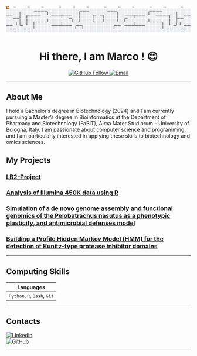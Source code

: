 <picture>
  <source media="(prefers-color-scheme: dark)" srcset="https://raw.githubusercontent.com/Markus2409/Markus2409/output/pacman-contribution-graph-dark.svg">
  <source media="(prefers-color-scheme: light)" srcset="https://raw.githubusercontent.com/Markus2409/Markus2409/output/pacman-contribution-graph.svg">
  <img alt="Pac-Man contribution graph" src="https://raw.githubusercontent.com/Markus2409/Markus2409/output/pacman-contribution-graph.svg">
</picture>


<h1 align="center">Hi there, I am Marco ! 😊</h1>

<p align="center">
  <a href="https://github.com/Markus2409" target="_blank">
    <img src="https://img.shields.io/github/followers/Markus2409?label=Follow&style=social" alt="GitHub Follow">
  </a>
  <a href="marco.cuscuna01@gmail.com" target="_blank">
    <img src="https://img.shields.io/badge/email-Contact-blue?style=flat&logo=gmail" alt="Email">
  </a>
</p>

---

## About Me

I hold a Bachelor’s degree in Biotechnology (2024) and I am currently pursuing a Master’s degree in Bioinformatics at the Department of Pharmacy and Biotechnology (FaBiT), Alma Mater Studiorum – University of Bologna, Italy.
I am passionate about computer science and programming, and I am particularly interested in applying these skills to biotechnology and omics sciences.



## My Projects

### [LB2-Project](https://github.com/Markus2409/LB2_project_Group_3)
### [Analysis of Illumina 450K data using R](https://github.com/LucaCagnini/DNA-RNA_Project)
### [Simulation of a de novo genome assembly and functional genomics of the Pelobatrachus nasutus as a phenotypic plasticity, and antimicrobial defenses model](https://github.com/Markus2409/Applied_Genomics_Project)
### [Building a Profile Hidden Markov Model (HMM) for the detection of Kunitz-type protease inhibitor domains](https://github.com/Markus2409/MSc_Bioinformatics_HMM_KunitzDomain)
---

## Computing Skills

| Languages |
|-------------------|
| `Python`, `R`, `Bash`, `Git` |

---

## Contacts

[![LinkedIn](https://img.shields.io/badge/LinkedIn-MarcoCuscuna-blue?logo=linkedin)](https://www.linkedin.com/in/marcocuscuna/)  
[![GitHub](https://img.shields.io/badge/GitHub-Markus2409-black?logo=github)](https://github.com/Markus2409)

---


